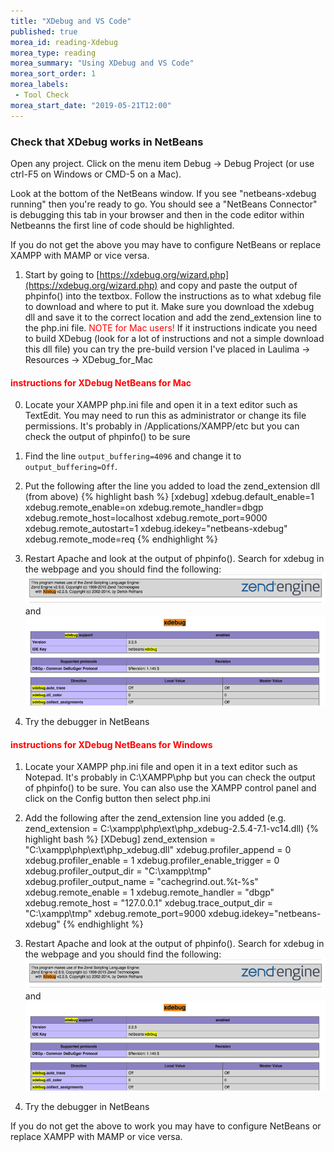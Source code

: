 ```yaml
--- 
title: "XDebug and VS Code" 
published: true 
morea_id: reading-Xdebug
morea_type: reading 
morea_summary: "Using XDebug and VS Code"
morea_sort_order: 1 
morea_labels:
 - Tool Check
morea_start_date: "2019-05-21T12:00"
---
```


### Check that XDebug works in NetBeans
Open any project. Click on the menu item Debug -> Debug Project (or use ctrl-F5 on Windows or CMD-5 on a Mac).

Look at the bottom of the NetBeans window. If you see "netbeans-xdebug     running" then you're ready to go. You should see a "NetBeans Connector" is debugging this tab in your browser and then in the code editor within Netbeanns the first line of code should be highlighted.

If you do not get the above you may have to configure NetBeans or replace XAMPP with MAMP or vice versa. 

1. Start by going to [https://xdebug.org/wizard.php](https://xdebug.org/wizard.php) and copy and paste the output of phpinfo() into the textbox. Follow the instructions as to what xdebug file to download and where to put it. Make sure you download the xdebug dll and save it to the correct location and add the zend_extension line to the php.ini file. <span style="color:red">NOTE for Mac users!</span> If it instructions indicate you need to build XDebug (look for a lot of instructions and not a simple download this dll file) you can try the pre-build version I've placed in Laulima -> Resources -> XDebug_for_Mac

#### <span style="color:red">instructions for XDebug NetBeans for Mac</span>
0. Locate your XAMPP php.ini file and open it in a text editor such as TextEdit. You may need to run this as administrator or change its file permissions. 
It's probably in /Applications/XAMPP/etc but you can check the output of phpinfo() to be sure

2. Find the line `output_buffering=4096` and change it to `output_buffering=Off`. 

3. Put the following after the line you added to load the zend_extension dll (from above)
{% highlight bash %}
[xdebug]
xdebug.default_enable=1
xdebug.remote_enable=on
xdebug.remote_handler=dbgp
xdebug.remote_host=localhost
xdebug.remote_port=9000
xdebug.remote_autostart=1
xdebug.idekey="netbeans-xdebug"
xdebug.remote_mode=req
{% endhighlight %}

4. Restart Apache and look at the output of phpinfo(). Search for xdebug in the webpage and you should find the following:
![zend1](./xdebug_php_mac1.png) and ![zend2](./xdebug_php_mac2.png)

5. Try the debugger in NetBeans


#### <span style="color:red">instructions for XDebug NetBeans for Windows</span> 


1. Locate your XAMPP php.ini file and open it in a text editor such as Notepad. 
It's probably in C:\XAMPP\php but you can check the output of phpinfo() to be sure. You can also use the 
XAMPP control panel and click on the Config button then select php.ini

2. Add the following after the zend_extension line you added (e.g. zend_extension = C:\xampp\php\ext\php_xdebug-2.5.4-7.1-vc14.dll) 
{% highlight bash %}
[XDebug]
zend_extension = "C:\xampp\php\ext\php_xdebug.dll"
xdebug.profiler_append = 0
xdebug.profiler_enable = 1
xdebug.profiler_enable_trigger = 0
xdebug.profiler_output_dir = "C:\xampp\tmp"
xdebug.profiler_output_name = "cachegrind.out.%t-%s"
xdebug.remote_enable = 1
xdebug.remote_handler = "dbgp"
xdebug.remote_host = "127.0.0.1"
xdebug.trace_output_dir = "C:\xampp\tmp"
xdebug.remote_port=9000
xdebug.idekey="netbeans-xdebug"
{% endhighlight %}

3. Restart Apache and look at the output of phpinfo(). Search for xdebug in the webpage and you should find the following:
![zend1](./xdebug_php_mac1.png) and ![zend2](./xdebug_php_mac2.png)

4. Try the debugger in NetBeans

If you do not get the above to work you may have to configure NetBeans or replace XAMPP with MAMP or vice versa. 


